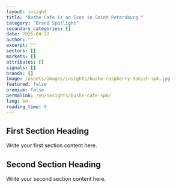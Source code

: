 ```yaml
---
layout: insight
title: "Bushe Cafe is an Icon in Saint Petersburg "
category: "Brand Spotlight"
secondary_categories: []
date: 2025-04-27
author: ""
excerpt: ""
sectors: []
markets: []
attributes: []
signals: []
brands: []
image: /assets/images/insights/bushe-raspberry-danish-spb.jpg
featured: false
premium: false
permalink: /en/insights/bushe-cafe-spb/
lang: en
reading_time: 0
---
```


## First Section Heading

Write your first section content here.

## Second Section Heading

Write your second section content here.
